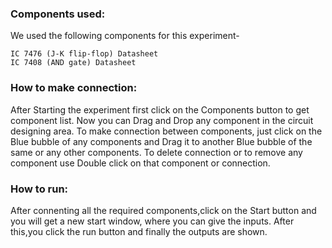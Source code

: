 ### Components used:

We used the following components for this experiment-

    IC 7476 (J-K flip-flop) Datasheet
    IC 7408 (AND gate) Datasheet

### How to make connection:

After Starting the experiment first click on the Components button to get component list. Now you can Drag and Drop any component in the circuit designing area. To make connection between components, just click on the Blue bubble of any components and Drag it to another Blue bubble of the same or any other components. To delete connection or to remove any component use Double click on that component or connection.
### How to run:

After connenting all the required components,click on the Start button and you will get a new start window, where you can give the inputs. After this,you click the run button and finally the outputs are shown.
